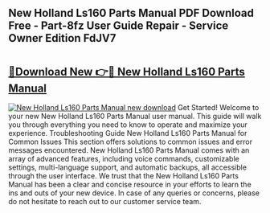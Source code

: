 ## New Holland Ls160 Parts Manual PDF Download Free - Part-8fz User Guide Repair - Service Owner Edition FdJV7

# <h2><a href="http://bc87978.oget.top/?id=New+Holland+Ls160+Parts+Manual">🔗Download New 👉🔴 New Holland Ls160 Parts Manual</a></h2>

[![New Holland Ls160 Parts Manual new download](https://i.imgur.com/5g1atiW.png)](http://bc87978.oget.top/?id=New+Holland+Ls160+Parts+Manual)
Get Started! Welcome to your new New Holland Ls160 Parts Manual user manual. This guide will walk you through everything you need to know to operate and maximize your experience. Troubleshooting Guide New Holland Ls160 Parts Manual for Common Issues This section offers solutions to common issues and error messages encountered. New Holland Ls160 Parts Manual comes with an array of advanced features, including voice commands, customizable settings, multi-language support, and automatic backups, all accessible through the user interface. We trust that the New Holland Ls160 Parts Manual has been a clear and concise resource in your efforts to learn the ins and outs of your new device. In case of any queries or concerns, please do not hesitate to reach out to our customer service team.
